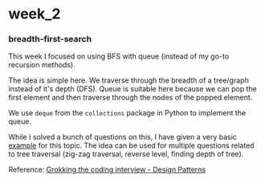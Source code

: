# week_2

### breadth-first-search

This week I focused on using BFS with queue (instead of my go-to recursion methods).

The idea is simple here. We traverse through the breadth of a tree/graph instead of it's depth (DFS).
Queue is suitable here because we can pop the first element and then traverse through the nodes of the popped element.

We use `deque` from the `collections` package in Python to implement the queue.

While I solved a bunch of questions on this, I have given a very basic [example](/%232%20-%20bfs/binary_tree_level_order_reversal.py) for this topic.
The idea can be used for multiple questions related to tree traversal (zig-zag traversal, reverse level, finding depth of tree).

Reference: [Grokking the coding interview - Design Patterns](https://www.educative.io/courses/grokking-the-coding-interview) 